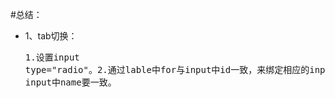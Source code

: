 #总结：
* 1、tab切换：<br/><pre>1.设置input type="radio"。2.通过lable中for与input中id一致，来绑定相应的input。3.input中name不可省略，且每个
input中name要一致。
